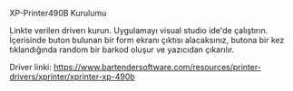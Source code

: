 XP-Printer490B Kurulumu

Linkte verilen driverı kurun. Uygulamayı visual studio ide'de çalıştırın. İçerisinde buton bulunan bir form ekranı çıktısı alacaksınız, butona bir kez tıklandığında random bir barkod oluşur ve yazıcıdan çıkarılır.  

Driver linki: https://www.bartendersoftware.com/resources/printer-drivers/xprinter/xprinter-xp-490b

